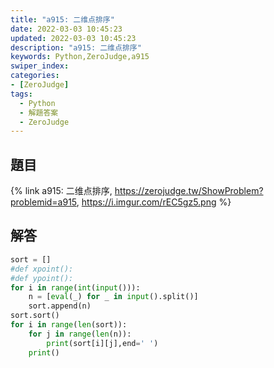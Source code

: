 ```yaml
---
title: "a915: 二维点排序"
date: 2022-03-03 10:45:23
updated: 2022-03-03 10:45:23
description: "a915: 二维点排序"
keywords: Python,ZeroJudge,a915
swiper_index: 
categories:
- [ZeroJudge]
tags:
  - Python
  - 解題答案
  - ZeroJudge
---
```


## 題目
{% link a915: 二维点排序, https://zerojudge.tw/ShowProblem?problemid=a915, https://i.imgur.com/rEC5gz5.png %}

## 解答
```python
sort = []
#def xpoint():
#def ypoint():
for i in range(int(input())):
    n = [eval(_) for _ in input().split()]
    sort.append(n)
sort.sort()
for i in range(len(sort)):
    for j in range(len(n)):
        print(sort[i][j],end=' ')
    print()
```